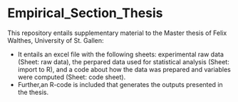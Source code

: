 # Empirical_Section_Thesis

This repository entails supplementary material to the Master thesis of Felix Walthes, University of St. Gallen:
- It entails an excel file with the following sheets: experimental raw data (Sheet: raw data), the perpared data used for statistical analysis (Sheet: import to R), and a code about how the data was prepared and variables were computed (Sheet: code sheet). 
- Further,an R-code is included that generates the outputs presented in the thesis. 

